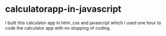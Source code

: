 # calculatorapp-in-javascript
I bulit this calculator app   in html ,css and javascript which i used one hour to  code the calculator app with no stopping  of coding.
